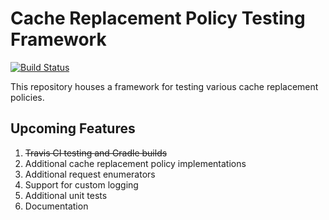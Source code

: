 # Cache Replacement Policy Testing Framework 
[![Build Status](https://travis-ci.org/ben-kimmel/caching.svg?branch=master)](https://travis-ci.org/ben-kimmel/caching)

This repository houses a framework for testing various cache replacement policies.

Upcoming Features
-
  1. ~~Travis CI testing and Gradle builds~~
  2. Additional cache replacement policy implementations
  3. Additional request enumerators
  4. Support for custom logging
  5. Additional unit tests
  6. Documentation
